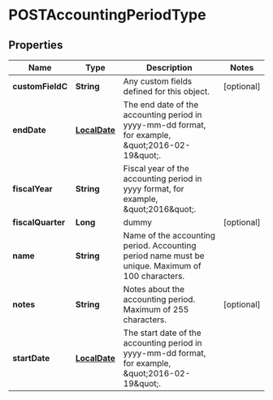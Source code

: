 
# POSTAccountingPeriodType

## Properties
Name | Type | Description | Notes
------------ | ------------- | ------------- | -------------
**customFieldC** | **String** | Any custom fields defined for this object.  |  [optional]
**endDate** | [**LocalDate**](LocalDate.md) | The end date of the accounting period in yyyy-mm-dd format, for example, \&quot;2016-02-19\&quot;.  | 
**fiscalYear** | **String** | Fiscal year of the accounting period in yyyy format, for example, \&quot;2016\&quot;.  | 
**fiscalQuarter** | **Long** | dummy |  [optional]
**name** | **String** | Name of the accounting period.  Accounting period name must be unique. Maximum of 100 characters.  | 
**notes** | **String** | Notes about the accounting period.  Maximum of 255 characters.  |  [optional]
**startDate** | [**LocalDate**](LocalDate.md) | The start date of the accounting period in yyyy-mm-dd format, for example, \&quot;2016-02-19\&quot;.  | 



